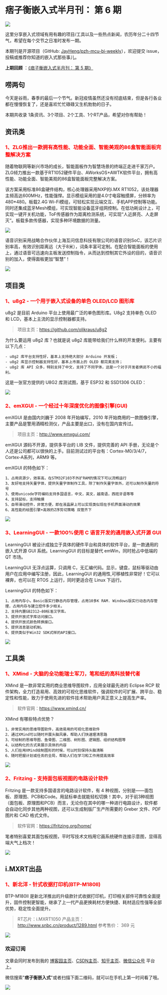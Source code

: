 # 痞子衡嵌入式半月刊： 第 6 期

![](http://henjay724.com/image/cnblogs/pzh_mcu_bi_weekly.PNG)

这里分享嵌入式领域有用有趣的项目/工具以及一些热点新闻，农历年分二十四节气，希望在每个交节之日准时发布一期。

本期刊是开源项目（GitHub: [JayHeng/pzh-mcu-bi-weekly](https://github.com/JayHeng/pzh-mcu-bi-weekly)），欢迎提交 issue，投稿或推荐你知道的嵌入式那些事儿。

**上期回顾** ：[《痞子衡嵌入式半月刊： 第 5 期》](https://www.cnblogs.com/henjay724/p/12633951.html)

## 唠两句

今天是谷雨，春季的最后一个节气。新冠疫情虽然还没有彻底结束，但是各行各业都在慢慢恢复了，还是喜欢忙忙碌碌又生机勃勃的日子。

本期共收录 1条资讯、3个项目、2个工具、1个RT产品，希望对你有帮助！

## 资讯类

### <font color="red">1、ZLG推出一款拥有高性能、功能全面、智能美观的86盒智能面板完整解决方案</font>

随着物联网等新兴市场的成长，智能面板作为智慧场景的终端正走进千家万户。ZLG倾力推出一款基于RT1052硬件平台、AWorksOS+AWTK软件平台，拥有高性能、功能全面、智能美观的86盒智能面板完整解决方案。

该方案采用标准86盒硬件结构，核心处理器采用NXP的i.MX RT1052，该处理器主频高达600MHz，性能强悍。显示模组采用的是4.0寸电容触摸屏，分辨率为480*480。板载2.4G Wi-Fi模组，可轻松实现云端交互、手机APP控制等功能。同时还集成蓝牙Mesh模组，可实现智能设备蓝牙组网控制。在低功耗设计上，可实现一键开关机功能，ToF传感器作为距离检测系统，可实现“人近屏亮、人走屏灭”。板载多款传感器，实现多种环境数据的测量。

![](http://henjay724.com/image/biweekly/ZLG_86_SmartPanel_main.PNG)

语音识别采用战略合作伙伴上海互问信息科技有限公司的语音识别SoC，该芯片识别率高，有效识别距离远（大于8米），词条丰富可定制。在配合智能面板的使用上，通过语音可迅速向主板发送控制指令，从而达到控制其它外设的目的，语音识别的加入，使得面板更加“智慧”！

![](http://henjay724.com/image/biweekly/ZLG_86_SmartPanel_audio.PNG)

## 项目类

### <font color="red">1、u8g2 - 一个用于嵌入式设备的单色 OLED/LCD 图形库</font>

u8g2 是目前 Arduino 平台上使用最广泛的单色图形库。U8g2 支持单色 OLED 和 LCD，基本上主流的显示控制器都支持。

> 项目主页：https://github.com/olikraus/u8g2

为什么要运用 u8g2 库？也就是说 u8g2 库能带给我们什么样的开发便利。主要有以下几点：

```text
- u8g2 库平台支持性好，基本上支持绝大部分 Arduino 开发板；
- u8g2 库显示控制器支持性好，基本上市面上的 OLED 都完美支持；
- u8g2 库 API 众多，特别支持了中文，支持了不同字体，这是一个对于开发者俩说不小的福利。
```

这是一张官方提供的 U8G2 库测试图，基于 ESP32 和 SSD1306 OLED：

![](http://henjay724.com/image/biweekly/u8g2_esp32_ssd1306_oled.PNG)

### <font color="red">2、emXGUI - 一个经过十年深度优化的图像引擎(GUI)</font>

emXGUI 是由国内刘巍于 2008 年开始编写，2010 年开始商用的一款图像引擎，主要产品是警用酒精检测仪，产品主要是出口，没有在国内宣传过。

> 项目主页：http://www.emxgui.com/

emXGUI 源码不开源，提供多平台的 LIB 文件，提供完善的 API 手册，无论是个人还是公司都可以很快的上手。目前测试过的平台有：Cortex-M0/3/4/7，Cortex-A系列，ARM9 等。

emXGUI 的特色如下：
```text
1、占用资源少，效率高，在STM32F103不外扩RAM的情况下可以流畅运行
3、友好地支持矢量字体，提供矢量字体制作工具，除了制作矢量字体外，还可以制作矢量的符号
3、使用unicode字符编码支持多国语言，中文，英文，越南语，西班牙语等等
4、支持鼠标，支持触摸
5、自带滑动控件，非常方便，即在液晶屏上可以实现类似现在手机界面滑动的效果
6、高性能的绘图引擎+高效的Z序剪切策略 双管齐下
```

![](http://henjay724.com/image/biweekly/emXGUI_tests.png)

### <font color="red">3、LearningGUI - 一款100%使用 C 语言开发的通用嵌入式开源 GUI</font>

LearningGUI 被设计成独立于具体的硬件平台和具体的软件平台，是一款通用的嵌入式开源 GUI 系统。LearningGUI 的目标是替代 emWin，同时抢占中低端的 QT 市场。

LearningGUI 无浮点运算，只调用 C，无汇编代码。显示，键盘，鼠标等驱动由用户在应用中编写注册，因此，LearningGUI 的通用性,可移植性非常好！它可以裸奔，也可以在 RTOS 上运行，同时更适合在 Linux 下运行。

LearningGUI 的特色如下：
```text
1、占用内存小。Basic版实行静态内存管理，占用10多K RAM. Windows版实行动态内存管理，占用内存与建立控件多少相关。
2、支持内置GB2312—80标准汉字库。
3、提供开放式字库访问接口。
4、提供开放式颜色转换接口。
5、提供消息驱动机制。
6、提供类似于Win32 SDK式样的API接口。
```

![](http://henjay724.com/image/biweekly/LearningGUI_test.jpg)

## 工具类

### <font color="red">1、XMind - 大脑的全功能瑞士军刀，笔和纸的高科技替代者</font>

XMind 是一款非常实用的商业思维导图软件，应用全球最先进的 Eclipse RCP 软件架构，全力打造易用、高效的可视化思维软件，强调软件的可扩展、跨平台、稳定性和性能，致力于使用先进的软件技术帮助用户真正意义上提高生产率。

> 软件官网：https://www.xmind.cn/

XMind 有哪些特点优势？
```text
1、非常实用的思维导图软件，高效易用的可视化思维软件
2、通过XMind可以随时开展头脑风暴，帮助人们快速理清思路
3、可绘制的思维导图、鱼骨图、二维图、树形图、逻辑图、组织结构图等
4、以结构化的方式来展示具体的内容
5、人们在用XMind绘制图形的时候，可以时刻保持头脑清晰
6、随时把握计划或任务的全局，帮助人们在学习和工作用提高效率
```

![](http://henjay724.com/image/biweekly/XMind_2020.PNG)

### <font color="red">2、Fritzing - 支持面包板视图的电路设计软件</font>

Fritzing 是一款支持多国语言的电路设计软件，有 4 种视图，分别是——面包板、原理图、PCB和Code。用鼠标单击就能轻松切换！其中，对于前3种视图（面包板、原理图和PCB）而言，无论你在其中的哪一种进行电路设计，软件都会自动化同步其他两种视图，还可以生成制版厂生产所需要的 Greber 文件、PDF 图片和 CAD 格式文件。

> 软件官网：https://fritzing.org/home/

笔者特别喜爱其面包板视图，平时写技术文档用它画系统硬件连接示意图，显得高端大气上档次！

![](http://henjay724.com/image/biweekly/Fritzing_board_view.PNG)

## i.MXRT出品

### <font color="red">1、新北洋 - 针式收据打印机(BTP-M180II)</font>

BTP-M180II 是新北洋推出的升级款针式收据打印机，打印相关部件可靠性全面提升，固件控制更智能，继承了上一代产品更换耗材方便快捷、耗材适应性强等全部优势，稳定性全面提升。

> RT芯片：i.MXRT1050
> 产品主页： http://www.snbc.cn/product/1289.html
> 参考售价： 369 元

![](http://henjay724.com/image/biweekly/SNBC_BTP-M180II.PNG)

### 欢迎订阅

文章会同时发布到我的 [博客园主页](https://www.cnblogs.com/henjay724/)、[CSDN主页](https://blog.csdn.net/henjay724)、[知乎主页](https://www.zhihu.com/people/henjay724)、[微信公众号](http://weixin.sogou.com/weixin?type=1&query=痞子衡嵌入式) 平台上。

微信搜索"__痞子衡嵌入式__"或者扫描下面二维码，就可以在手机上第一时间看了哦。

![](http://henjay724.com/image/github/pzhMcu_qrcode_258x258.jpg)



